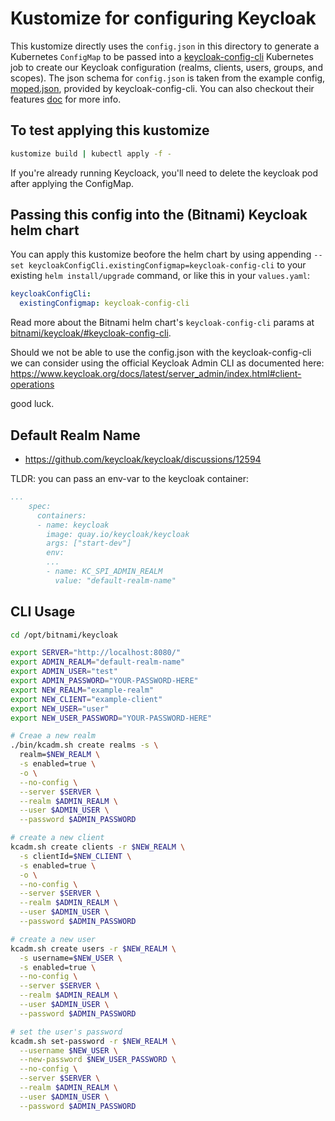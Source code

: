 # Kustomize for configuring Keycloak

This kustomize directly uses the `config.json` in this directory to generate a Kubernetes `ConfigMap` to be passed into a [keycloak-config-cli](https://github.com/adorsys/keycloak-config-cli/) Kubernetes job to create our Keycloak configuration (realms, clients, users, groups, and scopes). The json schema for `config.json` is taken from the example config, [moped.json](https://github.com/adorsys/keycloak-config-cli/blob/main/contrib/example-config/moped.json), provided by keycloak-config-cli. You can also checkout their features [doc](https://github.com/adorsys/keycloak-config-cli/blob/main/docs/FEATURES.md) for more info.


## To test applying this kustomize

```bash
kustomize build | kubectl apply -f -
```

If you're already running Keycloack, you'll need to delete the keycloak pod after applying the ConfigMap.

## Passing this config into the (Bitnami) Keycloak helm chart
You can apply this kustomize beofore the helm chart by using appending `--set keycloakConfigCli.existingConfigmap=keycloak-config-cli` to your existing `helm install/upgrade` command, or like this in your `values.yaml`:

```yaml
keycloakConfigCli:
  existingConfigmap: keycloak-config-cli
```

Read more about the Bitnami helm chart's `keycloak-config-cli` params at [bitnami/keycloak/#keycloak-config-cli](https://github.com/bitnami/charts/tree/main/bitnami/keycloak/#keycloak-config-cli-parameters).

Should we not be able to use the config.json with the keycloak-config-cli we can consider using the official Keycloak Admin CLI as documented here:
https://www.keycloak.org/docs/latest/server_admin/index.html#client-operations

good luck.

## Default Realm Name

- https://github.com/keycloak/keycloak/discussions/12594

TLDR: you can pass an env-var to the keycloak container:

```yaml
...
    spec:
      containers:
      - name: keycloak
        image: quay.io/keycloak/keycloak
        args: ["start-dev"]
        env:
        ...
        - name: KC_SPI_ADMIN_REALM
          value: "default-realm-name"
```

## CLI Usage

```bash
cd /opt/bitnami/keycloak

export SERVER="http://localhost:8080/"
export ADMIN_REALM="default-realm-name"
export ADMIN_USER="test"
export ADMIN_PASSWORD="YOUR-PASSWORD-HERE"
export NEW_REALM="example-realm"
export NEW_CLIENT="example-client"
export NEW_USER="user"
export NEW_USER_PASSWORD="YOUR-PASSWORD-HERE"

# Creae a new realm
./bin/kcadm.sh create realms -s \
  realm=$NEW_REALM \
  -s enabled=true \
  -o \
  --no-config \
  --server $SERVER \
  --realm $ADMIN_REALM \
  --user $ADMIN_USER \
  --password $ADMIN_PASSWORD

# create a new client
kcadm.sh create clients -r $NEW_REALM \
  -s clientId=$NEW_CLIENT \
  -s enabled=true \
  -o \
  --no-config \
  --server $SERVER \
  --realm $ADMIN_REALM \
  --user $ADMIN_USER \
  --password $ADMIN_PASSWORD

# create a new user
kcadm.sh create users -r $NEW_REALM \
  -s username=$NEW_USER \
  -s enabled=true \
  --no-config \
  --server $SERVER \
  --realm $ADMIN_REALM \
  --user $ADMIN_USER \
  --password $ADMIN_PASSWORD

# set the user's password
kcadm.sh set-password -r $NEW_REALM \
  --username $NEW_USER \
  --new-password $NEW_USER_PASSWORD \
  --no-config \
  --server $SERVER \
  --realm $ADMIN_REALM \
  --user $ADMIN_USER \
  --password $ADMIN_PASSWORD

```



